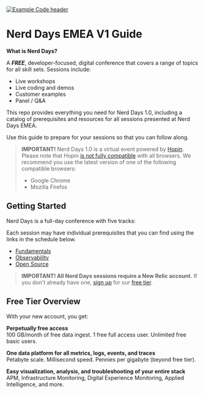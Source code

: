 

[![Example Code header](https://github.com/newrelic/opensource-website/raw/master/src/images/categories/Example_Code.png)](https://opensource.newrelic.com/oss-category/#example-code)

# Nerd Days EMEA V1 Guide

__What is Nerd Days?__

A __*FREE*__, developer-focused, digital conference that covers a range of topics for all skill sets. Sessions include:

- Live workshops
- Live coding and demos
- Customer examples
- Panel / Q&A

This repo provides everything you need for Nerd Days 1.0, including a catalog of prerequisites and resources for all sessions presented at Nerd Days EMEA.

Use this guide to prepare for your sessions so that you can follow along.

> **IMPORTANT!** Nerd Days 1.0 is a virtual event powered by [Hopin](https://hopin.to/). Please note that Hopin [is not fully compatible](https://support.hopin.to/en/articles/2559500-browser-compatibility-for-online-events-on-hopin#:~:text=We%20recommend%20running%20a%20desktop,is%20not%20compatible%20on%20desktops) with all browsers. We recommend you use the latest version of one of the following compatible browsers:
>
> - Google Chrome
> - Mozilla Firefox

## Getting Started

Nerd Days is a full-day conference with five tracks:

Each session may have individual prerequisites that you can find using the links in the schedule below.

- [Fundamentals](fundamentals-track/README.md)
- [Observability](observability/README.md)
- [Open Source](open-source/README.md)

> **IMPORTANT! All Nerd Days sessions require a New Relic account.** If you don't already have one, [sign up](https://rb.gy/c2z7ct) for our [free tier](#free-tier-overview).

## Free Tier Overview

With your new account, you get:

__Perpetually free access__<br>
100 GB/month of free data ingest. 1 free full access user. Unlimited free basic users.<br>

__One data platform for all metrics, logs, events, and traces__<br>
Petabyte scale. Millisecond speed. Pennies per gigabyte (beyond free tier).<br>

__Easy visualization, analysis, and troubleshooting of your entire stack__<br>
APM, Infrastructure Monitoring, Digital Experience Monitoring, Applied Intelligence, and more.<br>
